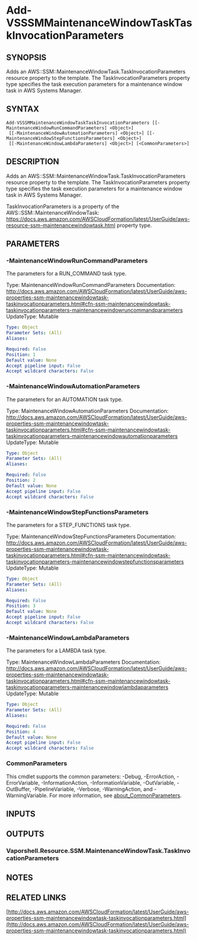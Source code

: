 # Add-VSSSMMaintenanceWindowTaskTaskInvocationParameters

## SYNOPSIS
Adds an AWS::SSM::MaintenanceWindowTask.TaskInvocationParameters resource property to the template.
The TaskInvocationParameters property type specifies the task execution parameters for a maintenance window task in AWS Systems Manager.

## SYNTAX

```
Add-VSSSMMaintenanceWindowTaskTaskInvocationParameters [[-MaintenanceWindowRunCommandParameters] <Object>]
 [[-MaintenanceWindowAutomationParameters] <Object>] [[-MaintenanceWindowStepFunctionsParameters] <Object>]
 [[-MaintenanceWindowLambdaParameters] <Object>] [<CommonParameters>]
```

## DESCRIPTION
Adds an AWS::SSM::MaintenanceWindowTask.TaskInvocationParameters resource property to the template.
The TaskInvocationParameters property type specifies the task execution parameters for a maintenance window task in AWS Systems Manager.

TaskInvocationParameters is a property of the AWS::SSM::MaintenanceWindowTask: https://docs.aws.amazon.com/AWSCloudFormation/latest/UserGuide/aws-resource-ssm-maintenancewindowtask.html property type.

## PARAMETERS

### -MaintenanceWindowRunCommandParameters
The parameters for a RUN_COMMAND task type.

Type: MaintenanceWindowRunCommandParameters
Documentation: http://docs.aws.amazon.com/AWSCloudFormation/latest/UserGuide/aws-properties-ssm-maintenancewindowtask-taskinvocationparameters.html#cfn-ssm-maintenancewindowtask-taskinvocationparameters-maintenancewindowruncommandparameters
UpdateType: Mutable

```yaml
Type: Object
Parameter Sets: (All)
Aliases:

Required: False
Position: 1
Default value: None
Accept pipeline input: False
Accept wildcard characters: False
```

### -MaintenanceWindowAutomationParameters
The parameters for an AUTOMATION task type.

Type: MaintenanceWindowAutomationParameters
Documentation: http://docs.aws.amazon.com/AWSCloudFormation/latest/UserGuide/aws-properties-ssm-maintenancewindowtask-taskinvocationparameters.html#cfn-ssm-maintenancewindowtask-taskinvocationparameters-maintenancewindowautomationparameters
UpdateType: Mutable

```yaml
Type: Object
Parameter Sets: (All)
Aliases:

Required: False
Position: 2
Default value: None
Accept pipeline input: False
Accept wildcard characters: False
```

### -MaintenanceWindowStepFunctionsParameters
The parameters for a STEP_FUNCTIONS task type.

Type: MaintenanceWindowStepFunctionsParameters
Documentation: http://docs.aws.amazon.com/AWSCloudFormation/latest/UserGuide/aws-properties-ssm-maintenancewindowtask-taskinvocationparameters.html#cfn-ssm-maintenancewindowtask-taskinvocationparameters-maintenancewindowstepfunctionsparameters
UpdateType: Mutable

```yaml
Type: Object
Parameter Sets: (All)
Aliases:

Required: False
Position: 3
Default value: None
Accept pipeline input: False
Accept wildcard characters: False
```

### -MaintenanceWindowLambdaParameters
The parameters for a LAMBDA task type.

Type: MaintenanceWindowLambdaParameters
Documentation: http://docs.aws.amazon.com/AWSCloudFormation/latest/UserGuide/aws-properties-ssm-maintenancewindowtask-taskinvocationparameters.html#cfn-ssm-maintenancewindowtask-taskinvocationparameters-maintenancewindowlambdaparameters
UpdateType: Mutable

```yaml
Type: Object
Parameter Sets: (All)
Aliases:

Required: False
Position: 4
Default value: None
Accept pipeline input: False
Accept wildcard characters: False
```

### CommonParameters
This cmdlet supports the common parameters: -Debug, -ErrorAction, -ErrorVariable, -InformationAction, -InformationVariable, -OutVariable, -OutBuffer, -PipelineVariable, -Verbose, -WarningAction, and -WarningVariable. For more information, see [about_CommonParameters](http://go.microsoft.com/fwlink/?LinkID=113216).

## INPUTS

## OUTPUTS

### Vaporshell.Resource.SSM.MaintenanceWindowTask.TaskInvocationParameters
## NOTES

## RELATED LINKS

[http://docs.aws.amazon.com/AWSCloudFormation/latest/UserGuide/aws-properties-ssm-maintenancewindowtask-taskinvocationparameters.html](http://docs.aws.amazon.com/AWSCloudFormation/latest/UserGuide/aws-properties-ssm-maintenancewindowtask-taskinvocationparameters.html)

